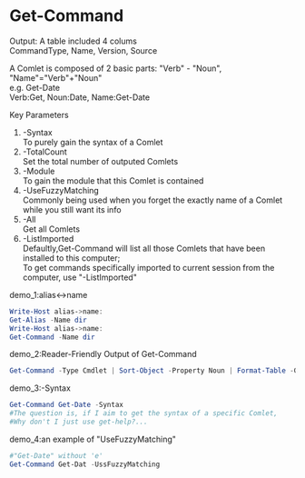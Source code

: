 # Get-Command

Output: A table included 4 colums  
		CommandType, Name, Version, Source
		
A Comlet is composed of 2 basic parts: "Verb" - "Noun", "Name"="Verb"+"Noun"  
e.g. Get-Date  
	 Verb:Get, Noun:Date, Name:Get-Date
	
Key Parameters
1. -Syntax  
   To purely gain the syntax of a Comlet
2. -TotalCount  
   Set the total number of outputed Comlets
3. -Module  
   To gain the module that this Comlet is contained
4. -UseFuzzyMatching  
   Commonly being used when you forget the exactly name of a Comlet while you still want its info
5. -All  
   Get all Comlets
6. -ListImported  
   Defaultly,Get-Command will list all those Comlets that have been installed to this computer;  
   To get commands specifically imported to current session from the computer, use "-ListImported"
   

   
demo_1:alias<->name
```powershell
Write-Host alias->name:
Get-Alias -Name dir
Write-Host alias->name:
Get-Command -Name dir
```

demo_2:Reader-Friendly Output of Get-Command
```powershell
Get-Command -Type Cmdlet | Sort-Object -Property Noun | Format-Table -GroupBy Noun
```

demo_3:-Syntax
```powershell
Get-Command Get-Date -Syntax
#The question is, if I aim to get the syntax of a specific Comlet,
#Why don't I just use get-help?...
```

demo_4:an example of "UseFuzzyMatching"
```powershell
#"Get-Date" without 'e'
Get-Command Get-Dat -UssFuzzyMatching
```